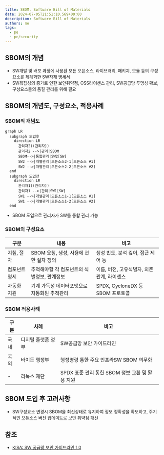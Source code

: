 ```yaml
---
title: SBOM, Software Bill of Materials
date: 2024-07-05T21:51:10.569+09:00
description: Software Bill of Materials
authors: me
tags: 
  - pe
  - pe/security 
---
```


## SBOM의 개념

- SW개발 및 배포 과정에 사용된 모든 오픈소스, 라이브러리, 패키지, 모듈 등의 구성요소를 체계화한 SW자재 명세서
- SW복잡성의 증가로 인한 보안취약점, OSS라이센스 관리, SW공급망 투명성 확보, 구성요소들의 품질 관리를 위해 필요

## SBOM의 개념도, 구성요소, 적용사례

### SBOM의 개념도

```mermaid
graph LR
  subgraph 도입후
    direction LR
      관리자2((관리자))
      관리자2 -->|관리|SBOM
      SBOM-->|통합관리|SW2[SW] 
      SW2 -->|개별관리|오픈소스2-1[오픈소스 #1]
      SW2 -->|개별관리|오픈소스2-2[오픈소스 #2]
  end
  subgraph 도입전
    direction LR
      관리자1((관리자))
      관리자1 -->|관리|SW1[SW] 
      SW1 -->|개별관리|오픈소스1-1[오픈소스 #1]
      SW1 -->|개별관리|오픈소스1-2[오픈소스 #2]
  end
```

- SBOM 도입으로 관리자가 SW를 통합 관리 가능

### SBOM의 구성요소

| 구분 | 내용 | 비고 |
| --- | --- | --- |
| 지침, 절차 | SBOM 요청, 생성, 사용에 관한 절차 정의 | 생성 빈도, 분석 깊이, 접근 제어 등 |
| 컴포넌트 명세 | 추적해야할 각 컴포넌트의 식별정보, 관계정보 | 이름, 버전, 고유식별자, 의존관계, 라이센스 |
| 자동화 지원 | 기계 가독성 데이터포맷으로 자동화된 추적관리 | SPDX, CycloneDX 등 SBOM 프로토콜 |

### SBOM 적용사례

| 구분 | 사례 | 비고 |
| --- | --- | --- |
| 국내 | 디지털 플랫폼 정부 | SW공급망 보안 가이드라인 |
| 국외 | 바이든 행정부 | 행정명령 통한 주요 인프라SW SBOM 의무화 |
| - | 리눅스 재단 | SPDX 표준 관리 통한 SBOM 정보 교환 및 활용 지원 |

## SBOM 도입 후 고려사항

- SW구성요소 변경시 SBOM을 최신상태로 유지하여 정보 정확성을 확보하고, 주기적인 오픈소스 버전 업데이트로 보안 취약점 개선

## 참조

- [KISA: SW 공급망 보안 가이드라인 1.0](https://www.kisa.or.kr/2060204/form?postSeq=15&page=1)
